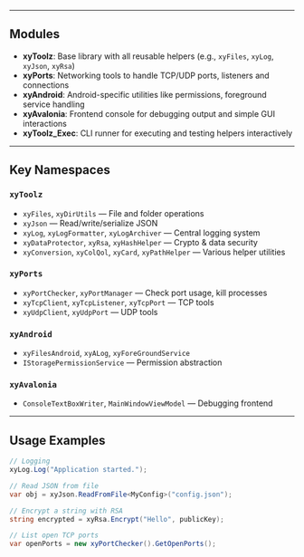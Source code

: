 ﻿
---

## Modules

- **xyToolz**: Base library with all reusable helpers (e.g., `xyFiles`, `xyLog`, `xyJson`, `xyRsa`)
- **xyPorts**: Networking tools to handle TCP/UDP ports, listeners and connections
- **xyAndroid**: Android-specific utilities like permissions, foreground service handling
- **xyAvalonia**: Frontend console for debugging output and simple GUI interactions
- **xyToolz_Exec**: CLI runner for executing and testing helpers interactively

---

## Key Namespaces

### `xyToolz`

- `xyFiles`, `xyDirUtils` — File and folder operations
- `xyJson` — Read/write/serialize JSON
- `xyLog`, `xyLogFormatter`, `xyLogArchiver` — Central logging system
- `xyDataProtector`, `xyRsa`, `xyHashHelper` — Crypto & data security
- `xyConversion`, `xyColQol`, `xyCard`, `xyPathHelper` — Various helper utilities

### `xyPorts`

- `xyPortChecker`, `xyPortManager` — Check port usage, kill processes
- `xyTcpClient`, `xyTcpListener`, `xyTcpPort` — TCP tools
- `xyUdpClient`, `xyUdpPort` — UDP tools

### `xyAndroid`

- `xyFilesAndroid`, `xyALog`, `xyForeGroundService`
- `IStoragePermissionService` — Permission abstraction

### `xyAvalonia`

- `ConsoleTextBoxWriter`, `MainWindowViewModel` — Debugging frontend

---

## Usage Examples

```csharp
// Logging
xyLog.Log("Application started.");

// Read JSON from file
var obj = xyJson.ReadFromFile<MyConfig>("config.json");

// Encrypt a string with RSA
string encrypted = xyRsa.Encrypt("Hello", publicKey);

// List open TCP ports
var openPorts = new xyPortChecker().GetOpenPorts();
